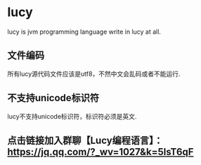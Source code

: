 # lucy

lucy is jvm programming language write in lucy at all.

## 文件编码

所有lucy源代码文件应该是utf8，不然中文会乱码或者不能运行.

## 不支持unicode标识符
lucy不支持unicode标识符，标识符必须是英文.

## 点击链接加入群聊【Lucy编程语言】：https://jq.qq.com/?_wv=1027&k=5lsT6qF
